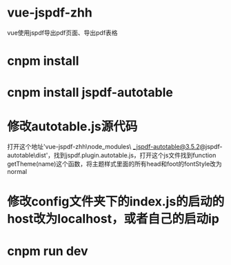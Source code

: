 # vue-jspdf-zhh
vue使用jspdf导出pdf页面、导出pdf表格

# cnpm install

# cnpm install jspdf-autotable

# 修改autotable.js源代码
打开这个地址'vue-jspdf-zhh\node_modules\ _jspdf-autotable@3.5.2@jspdf-autotable\dist'，找到jspdf.plugin.autotable.js，打开这个js文件找到function getTheme(name)这个函数，将主题样式里面的所有head和foot的fontStyle改为normal

# 修改config文件夹下的index.js的启动的host改为localhost，或者自己的启动ip

# cnpm run dev
